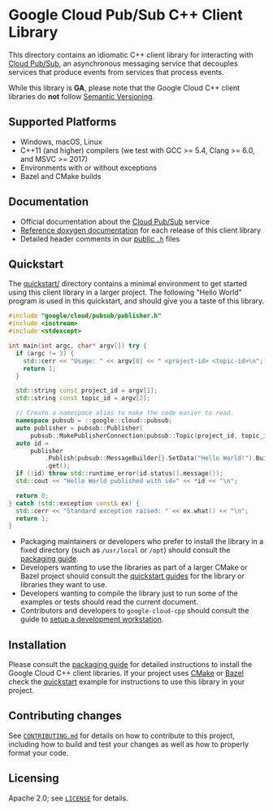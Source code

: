 # Google Cloud Pub/Sub C++ Client Library

This directory contains an idiomatic C++ client library for interacting with
[Cloud Pub/Sub](https://cloud.google.com/pubsub/), an asynchronous
messaging service that decouples services that produce events from services
that process events.

While this library is **GA**, please note that the Google Cloud C++ client libraries do **not** follow
[Semantic Versioning](https://semver.org/).

## Supported Platforms

* Windows, macOS, Linux
* C++11 (and higher) compilers (we test with GCC >= 5.4, Clang >= 6.0, and
  MSVC >= 2017)
* Environments with or without exceptions
* Bazel and CMake builds

## Documentation

* Official documentation about the [Cloud Pub/Sub][cloud-pubsub-docs] service
* [Reference doxygen documentation][doxygen-link] for each release of this client library
* Detailed header comments in our [public `.h`][source-link] files

[doxygen-link]: https://googleapis.dev/cpp/google-cloud-pubsub/latest/
[cloud-pubsub-docs]: https://cloud.google.com/pubsub/docs/
[source-link]: https://github.com/googleapis/google-cloud-cpp/tree/main/google/cloud/pubsub

## Quickstart

The [quickstart/](quickstart/README.md) directory contains a minimal environment
to get started using this client library in a larger project. The following
"Hello World" program is used in this quickstart, and should give you a taste of
this library.

<!-- inject-quickstart-start -->
```cc
#include "google/cloud/pubsub/publisher.h"
#include <iostream>
#include <stdexcept>

int main(int argc, char* argv[]) try {
  if (argc != 3) {
    std::cerr << "Usage: " << argv[0] << " <project-id> <topic-id>\n";
    return 1;
  }

  std::string const project_id = argv[1];
  std::string const topic_id = argv[2];

  // Create a namespace alias to make the code easier to read.
  namespace pubsub = ::google::cloud::pubsub;
  auto publisher = pubsub::Publisher(
      pubsub::MakePublisherConnection(pubsub::Topic(project_id, topic_id)));
  auto id =
      publisher
          .Publish(pubsub::MessageBuilder{}.SetData("Hello World!").Build())
          .get();
  if (!id) throw std::runtime_error(id.status().message());
  std::cout << "Hello World published with id=" << *id << "\n";

  return 0;
} catch (std::exception const& ex) {
  std::cerr << "Standard exception raised: " << ex.what() << "\n";
  return 1;
}
```
<!-- inject-quickstart-end -->

* Packaging maintainers or developers who prefer to install the library in a
  fixed directory (such as `/usr/local` or `/opt`) should consult the
  [packaging guide](/doc/packaging.md).
* Developers wanting to use the libraries as part of a larger CMake or Bazel
  project should consult the [quickstart guides](#quickstart) for the library
  or libraries they want to use.
* Developers wanting to compile the library just to run some of the examples or
  tests should read the current document.
* Contributors and developers to `google-cloud-cpp` should consult the guide to
  [setup a development workstation][howto-setup-dev-workstation].

[howto-setup-dev-workstation]: /doc/contributor/howto-guide-setup-development-workstation.md

## Installation

Please consult the [packaging guide](../../../doc/packaging.md) for detailed
instructions to install the Google Cloud C++ client libraries.
If your project uses [CMake](https://cmake.org) or [Bazel](https://bazel.build)
check the [quickstart](quickstart/README.md) example for instructions to use
this library in your project.

## Contributing changes

See [`CONTRIBUTING.md`](../../../CONTRIBUTING.md) for details on how to
contribute to this project, including how to build and test your changes
as well as how to properly format your code.

## Licensing

Apache 2.0; see [`LICENSE`](../../../LICENSE) for details.
